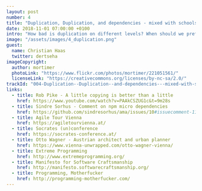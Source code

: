```yaml
---
layout: post
number: 4
title: "Duplication, Duplication, and dependencies - mixed with schools of development"
date: 2018-11-01 07:00:00 +0100
intro: "How bad is duplication on different levels? When should we prefer having some code in our codebase over taking the dependency to a library? Is all duplication equal? In the first topic of this episode we discuss several aspects of duplication in a code base and the impact on stability, maintainability and reliability. For the second topic we discuss some schools of software development, from eXtreme Programming to Programming M.F.. Do they support different personalities of team members? Or should we try to consolidate on a single school within a team? For the last topic we don't feel to have a proper conclusion. So - what are your experiences on schools of software development. Interesting discussions guaranteed!"
image: "/assets/images/4_duplication.png"
guest: 
  name: Christian Haas
  twitter: dertseha
imageCopyright:
  author: mortimer
  photoLink: "https://www.flickr.com/photos/mortimer/221051561/"
  licenseLink: "https://creativecommons.org/licenses/by-nc-sa/2.0/"
trackId: "004-Duplication--Duplication--and-dependencies---mixed-with-schools-of-development-e36lmq/a-aad88c"
links:
  - title: Rob Pike - A little copying is better than a little
    href: https://www.youtube.com/watch?v=PAAkCSZUG1c&t=9m28s
  - title: Sindre Sorhus - Comment on npm micro dependencies
    href: https://github.com/sindresorhus/ama/issues/10#issuecomment-117766328
  - title: Agile Tour Vienna
    href: https://agiletourvienna.at/
  - title: Socrates (un)conference
    href: https://socrates-conference.at/
  - title: Otto Wagner - Austrian architect and urban planner
    href: https://www.vienna-unwrapped.com/otto-wagner-vienna/
  - title: Extreme Programming
    href: http://www.extremeprogramming.org/
  - title: Manifesto for Software Craftsmanship
    href: http://manifesto.softwarecraftsmanship.org/
  - title: Programming, Motherfucker
    href: http://programming-motherfucker.com/
---
```


